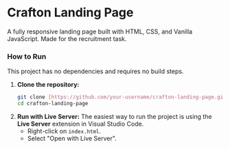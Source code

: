# Crafton Landing Page
A fully responsive landing page built with HTML, CSS, and Vanilla JavaScript. Made for the recruitment task.

### How to Run
This project has no dependencies and requires no build steps.

1.  **Clone the repository:**
    ```bash
    git clone [https://github.com/your-username/crafton-landing-page.git](https://github.com/your-username/crafton-landing-page.git)
    cd crafton-landing-page
    ```
2. **Run with Live Server:**
    The easiest way to run the project is using the **Live Server** extension in Visual Studio Code.
    * Right-click on `index.html`.
    * Select "Open with Live Server".
  
